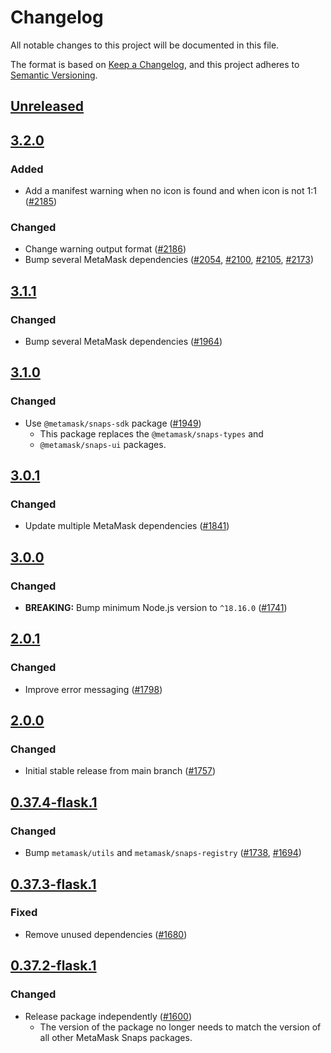 # Changelog
All notable changes to this project will be documented in this file.

The format is based on [Keep a Changelog](https://keepachangelog.com/en/1.0.0/),
and this project adheres to [Semantic Versioning](https://semver.org/spec/v2.0.0.html).

## [Unreleased]

## [3.2.0]
### Added
- Add a manifest warning when no icon is found and when icon is not 1:1 ([#2185](https://github.com/MetaMask/snaps/pull/2185))

### Changed
- Change warning output format ([#2186](https://github.com/MetaMask/snaps/pull/2186))
- Bump several MetaMask dependencies ([#2054](https://github.com/MetaMask/snaps/pull/2054), [#2100](https://github.com/MetaMask/snaps/pull/2100), [#2105](https://github.com/MetaMask/snaps/pull/2105), [#2173](https://github.com/MetaMask/snaps/pull/2173))

## [3.1.1]
### Changed
- Bump several MetaMask dependencies ([#1964](https://github.com/MetaMask/snaps/pull/1964))

## [3.1.0]
### Changed
- Use `@metamask/snaps-sdk` package ([#1949](https://github.com/MetaMask/snaps/pull/1949))
  - This package replaces the `@metamask/snaps-types` and
  - `@metamask/snaps-ui` packages.

## [3.0.1]
### Changed
- Update multiple MetaMask dependencies ([#1841](https://github.com/MetaMask/snaps/pull/1841))

## [3.0.0]
### Changed
- **BREAKING:** Bump minimum Node.js version to `^18.16.0` ([#1741](https://github.com/MetaMask/snaps/pull/1741))

## [2.0.1]
### Changed
- Improve error messaging ([#1798](https://github.com/MetaMask/snaps/pull/1798))

## [2.0.0]
### Changed
- Initial stable release from main branch ([#1757](https://github.com/MetaMask/snaps/pull/1757))

## [0.37.4-flask.1]
### Changed
- Bump `metamask/utils` and `metamask/snaps-registry` ([#1738](https://github.com/MetaMask/snaps/pull/1738), [#1694](https://github.com/MetaMask/snaps/pull/1694))

## [0.37.3-flask.1]
### Fixed
- Remove unused dependencies ([#1680](https://github.com/MetaMask/snaps/pull/1680))

## [0.37.2-flask.1]
### Changed
- Release package independently ([#1600](https://github.com/MetaMask/snaps/pull/1600))
  - The version of the package no longer needs to match the version of all other
    MetaMask Snaps packages.

[Unreleased]: https://github.com/MetaMask/snaps/compare/@metamask/snaps-webpack-plugin@3.2.0...HEAD
[3.2.0]: https://github.com/MetaMask/snaps/compare/@metamask/snaps-webpack-plugin@3.1.1...@metamask/snaps-webpack-plugin@3.2.0
[3.1.1]: https://github.com/MetaMask/snaps/compare/@metamask/snaps-webpack-plugin@3.1.0...@metamask/snaps-webpack-plugin@3.1.1
[3.1.0]: https://github.com/MetaMask/snaps/compare/@metamask/snaps-webpack-plugin@3.0.1...@metamask/snaps-webpack-plugin@3.1.0
[3.0.1]: https://github.com/MetaMask/snaps/compare/@metamask/snaps-webpack-plugin@3.0.0...@metamask/snaps-webpack-plugin@3.0.1
[3.0.0]: https://github.com/MetaMask/snaps/compare/@metamask/snaps-webpack-plugin@2.0.1...@metamask/snaps-webpack-plugin@3.0.0
[2.0.1]: https://github.com/MetaMask/snaps/compare/@metamask/snaps-webpack-plugin@2.0.0...@metamask/snaps-webpack-plugin@2.0.1
[2.0.0]: https://github.com/MetaMask/snaps/compare/@metamask/snaps-webpack-plugin@0.37.4-flask.1...@metamask/snaps-webpack-plugin@2.0.0
[0.37.4-flask.1]: https://github.com/MetaMask/snaps/compare/@metamask/snaps-webpack-plugin@0.37.3-flask.1...@metamask/snaps-webpack-plugin@0.37.4-flask.1
[0.37.3-flask.1]: https://github.com/MetaMask/snaps/compare/@metamask/snaps-webpack-plugin@0.37.2-flask.1...@metamask/snaps-webpack-plugin@0.37.3-flask.1
[0.37.2-flask.1]: https://github.com/MetaMask/snaps/releases/tag/@metamask/snaps-webpack-plugin@0.37.2-flask.1
